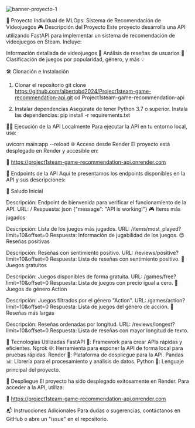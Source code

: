 
 ![banner-proyecto-1](https://github.com/user-attachments/assets/636b5174-2b09-45a4-a2d2-df92a7a36b25)
   

🚀 Proyecto Individual de MLOps: Sistema de Recomendación de Videojuegos
🎮 Descripción del Proyecto
Este proyecto desarrolla una API utilizando FastAPI para implementar un sistema de recomendación de videojuegos en Steam. Incluye:

Información detallada de videojuegos 🎲
Análisis de reseñas de usuarios 📝
Clasificación de juegos por popularidad, género, y más 💡

🛠️ Clonación e Instalación
1. Clonar el repositorio
git clone https://github.com/albertobd2024/Project1steam-game-recommendation-api.git
cd Project1steam-game-recommendation-api

2. Instalar dependencias
Asegúrate de tener Python 3.7 o superior. Instala las dependencias:
pip install -r requirements.txt

🏃‍♂️ Ejecución de la API Localmente
Para ejecutar la API en tu entorno local, usa:


uvicorn main:app --reload
🌐 Acceso desde Render
El proyecto está desplegado en Render y accesible en:

🔗 https://project1steam-game-recommendation-api.onrender.com

📂 Endpoints de la API
Aquí te presentamos los endpoints disponibles en la API y sus descripciones:

👋 Saludo Inicial

Descripción: Endpoint de bienvenida para verificar el funcionamiento de la API.
URL: /
Respuesta:
json
{"message": "API is working!"}
🎮 Items más jugados

Descripción: Lista de los juegos más jugados.
URL: /items/most_played?limit=10&offset=0
Respuesta: Información de jugabilidad de los juegos.
😊 Reseñas positivas

Descripción: Reseñas con sentimiento positivo.
URL: /reviews/positive?limit=10&offset=0
Respuesta: Lista de reseñas con sentimiento positivo.
💸 Juegos gratuitos

Descripción: Juegos disponibles de forma gratuita.
URL: /games/free?limit=10&offset=0
Respuesta: Lista de juegos con precio igual a cero.
🎯 Juegos de género Action

Descripción: Juegos filtrados por el género "Action".
URL: /games/action?limit=10&offset=0
Respuesta: Lista de juegos del género de acción.
📏 Reseñas más largas

Descripción: Reseñas ordenadas por longitud.
URL: /reviews/longest?limit=10&offset=0
Respuesta: Lista de reseñas con mayor longitud de texto.


🔧 Tecnologías Utilizadas
FastAPI 🚀: Framework para crear APIs rápidas y eficientes.
Ngrok 🌐: Herramienta para exponer la API de forma local para pruebas rápidas.
Render 🚀: Plataforma de despliegue para la API.
Pandas 📊: Librería para el procesamiento y análisis de datos.
Python 🐍: Lenguaje principal del proyecto.

🚀 Despliegue
El proyecto ha sido desplegado exitosamente en Render. Para acceder a la API, utiliza:

🔗 https://project1steam-game-recommendation-api.onrender.com

📬 Instrucciones Adicionales
Para dudas o sugerencias, contáctanos en GitHub o abre un "issue" en el repositorio.





